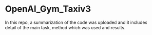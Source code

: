 # OpenAI_Gym_Taxiv3
In this repo, a summarization of the code was uploaded and it includes detail of the main task, method which was used and results.

